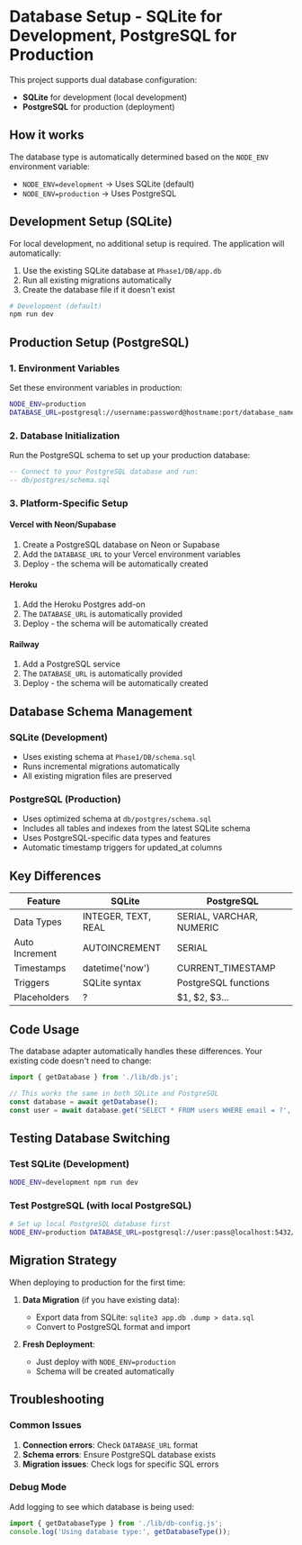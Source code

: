 # Database Setup - SQLite for Development, PostgreSQL for Production

This project supports dual database configuration:
- **SQLite** for development (local development)
- **PostgreSQL** for production (deployment)

## How it works

The database type is automatically determined based on the `NODE_ENV` environment variable:
- `NODE_ENV=development` → Uses SQLite (default)
- `NODE_ENV=production` → Uses PostgreSQL

## Development Setup (SQLite)

For local development, no additional setup is required. The application will automatically:
1. Use the existing SQLite database at `Phase1/DB/app.db`
2. Run all existing migrations automatically
3. Create the database file if it doesn't exist

```bash
# Development (default)
npm run dev
```

## Production Setup (PostgreSQL)

### 1. Environment Variables

Set these environment variables in production:

```bash
NODE_ENV=production
DATABASE_URL=postgresql://username:password@hostname:port/database_name
```

### 2. Database Initialization

Run the PostgreSQL schema to set up your production database:

```sql
-- Connect to your PostgreSQL database and run:
-- db/postgres/schema.sql
```

### 3. Platform-Specific Setup

#### Vercel with Neon/Supabase
1. Create a PostgreSQL database on Neon or Supabase
2. Add the `DATABASE_URL` to your Vercel environment variables
3. Deploy - the schema will be automatically created

#### Heroku
1. Add the Heroku Postgres add-on
2. The `DATABASE_URL` is automatically provided
3. Deploy - the schema will be automatically created

#### Railway
1. Add a PostgreSQL service
2. The `DATABASE_URL` is automatically provided
3. Deploy - the schema will be automatically created

## Database Schema Management

### SQLite (Development)
- Uses existing schema at `Phase1/DB/schema.sql`
- Runs incremental migrations automatically
- All existing migration files are preserved

### PostgreSQL (Production)
- Uses optimized schema at `db/postgres/schema.sql`
- Includes all tables and indexes from the latest SQLite schema
- Uses PostgreSQL-specific data types and features
- Automatic timestamp triggers for updated_at columns

## Key Differences

| Feature | SQLite | PostgreSQL |
|---------|--------|------------|
| Data Types | INTEGER, TEXT, REAL | SERIAL, VARCHAR, NUMERIC |
| Auto Increment | AUTOINCREMENT | SERIAL |
| Timestamps | datetime('now') | CURRENT_TIMESTAMP |
| Triggers | SQLite syntax | PostgreSQL functions |
| Placeholders | ? | $1, $2, $3... |

## Code Usage

The database adapter automatically handles these differences. Your existing code doesn't need to change:

```javascript
import { getDatabase } from './lib/db.js';

// This works the same in both SQLite and PostgreSQL
const database = await getDatabase();
const user = await database.get('SELECT * FROM users WHERE email = ?', [email]);
```

## Testing Database Switching

### Test SQLite (Development)
```bash
NODE_ENV=development npm run dev
```

### Test PostgreSQL (with local PostgreSQL)
```bash
# Set up local PostgreSQL database first
NODE_ENV=production DATABASE_URL=postgresql://user:pass@localhost:5432/testdb npm run dev
```

## Migration Strategy

When deploying to production for the first time:

1. **Data Migration** (if you have existing data):
   - Export data from SQLite: `sqlite3 app.db .dump > data.sql`
   - Convert to PostgreSQL format and import

2. **Fresh Deployment**:
   - Just deploy with `NODE_ENV=production`
   - Schema will be created automatically

## Troubleshooting

### Common Issues

1. **Connection errors**: Check `DATABASE_URL` format
2. **Schema errors**: Ensure PostgreSQL database exists
3. **Migration issues**: Check logs for specific SQL errors

### Debug Mode

Add logging to see which database is being used:

```javascript
import { getDatabaseType } from './lib/db-config.js';
console.log('Using database type:', getDatabaseType());
```